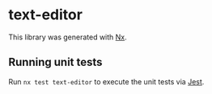 # text-editor

This library was generated with [Nx](https://nx.dev).

## Running unit tests

Run `nx test text-editor` to execute the unit tests via [Jest](https://jestjs.io).
